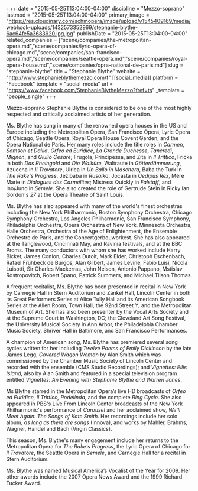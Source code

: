 +++
date = "2015-05-25T13:04:00-04:00"
discipline = "Mezzo-soprano"
lastmod = "2015-05-25T13:04:00-04:00"
primary_image = "https://res.cloudinary.com/schmopera/image/upload/v1545409169/media/webhook-uploads/1432573352969/stephanie-blythe-6ac64fe5a3683920.jpg.jpg"
publishDate = "2015-05-25T13:04:00-04:00"
related_companies = ["scene/companies/the-metropolitan-opera.md","scene/companies/lyric-opera-of-chicago.md","scene/companies/san-francisco-opera.md","scene/companies/seattle-opera.md","scene/companies/royal-opera-house.md","scene/companies/opra-national-de-paris.md"]
slug = "stephanie-blythe"
title = "Stephanie Blythe"
website = "http://www.stephanieblythemezzo.com/f"
[[social_media]]
platform = "Facebook"
template = "social-media"
url = "https://www.facebook.com/StephanieBlytheMezzo?fref=ts"
_template = "people_single"
+++

Mezzo-soprano Stephanie Blythe is considered to be one of the most highly respected and critically acclaimed artists of her generation.

Ms. Blythe has sung in many of the renowned opera houses in the US and Europe including the Metropolitan Opera, San Francisco Opera, Lyric Opera of Chicago, Seattle Opera, Royal Opera House Covent Garden, and the Opera National de Paris. Her many roles include the title roles in *Carmen*, *Samson et Dalila*, *Orfeo ed Euridice*, *La Grande Duchesse*, *Tancredi*, *Mignon*, and *Giulio Cesare*; Frugola, Principessa, and Zita in *Il Trittico*, Fricka in both *Das Rheingold* and *Die Walküre*, Waltraute in *Götterdämmerung*, Azucena in *Il Trovatore*, Ulrica in *Un Ballo in Maschera*, Baba the Turk in *The Rake's Progress*, Ježibaba in *Rusalka*, Jocasta in *Oedipus Rex*, Mère Marie in *Dialogues des Carmélites*; Mistress Quickly in *Falstaff*, and Ino/Juno in *Semele*.  She also created the role of Gertrude Stein in Ricky Ian Gordon's *27* at the Opera Theatre of Saint Louis.

Ms. Blythe has also appeared with many of the world's finest orchestras including the New York Philharmonic, Boston Symphony Orchestra, Chicago Symphony Orchestra, Los Angeles Philharmonic, San Francisco Symphony, Philadelphia Orchestra, Opera Orchestra of New York, Minnesota Orchestra, Halle Orchestra, Orchestra of the Age of Enlightenment, the Ensemble Orchestre de Paris, and the Concertgerbouworkest.  She has also appeared at the Tanglewood, Cincinnati May, and Ravinia festivals, and at the BBC Proms. The many conductors with whom she has worked include Harry Bicket, James Conlon, Charles Dutoit, Mark Elder, Christoph Eschenbach,  Rafael Frühbeck de Burgos, Alan Gilbert, James Levine, Fabio Luisi, Nicola Luisotti, Sir Charles Mackerras, John Nelson, Antonio Pappano, Mstislav Rostropovitch, Robert Spano, Patrick Summers, and Michael Tilson Thomas. 

A frequent recitalist, Ms. Blythe has been presented in recital in New York by Carnegie Hall in Stern Auditorium and Zankel Hall, Lincoln Center in both its Great Performers Series at Alice Tully Hall and its American Songbook Series at the Allen Room, Town Hall, the 92nd Street Y, and the Metropolitan Museum of Art. She has also been presenter by the Vocal Arts Society and at the Supreme Court in Washington, DC; the Cleveland Art Song Festival, the University Musical Society in Ann Arbor, the Philadelphia Chamber Music Society, Shriver Hall in Baltimore, and San Francisco Performances.  

A champion of American song, Ms. Blythe has premiered several song cycles written for her including *Twelve Poems of Emily Dickinson* by the late James Legg, *Covered Wagon Woman* by Alan Smith which was commissioned  by the Chamber Music Society of Lincoln Center and recorded with the ensemble (CMS Studio Recordings);  and *Vignettes: Ellis Island*, also by Alan Smith and  featured in a special television program entitled *Vignettes: An Evening with Stephanie Blythe and Warren Jones*. 

Ms Blythe starred in the Metropolitan Opera’s live HD broadcasts of *Orfeo ed Euridice, Il Trittico, Rodelinda*, and the complete *Ring Cycle*. She also appeared in PBS's Live From Lincoln Center broadcasts of the New York Philharmonic's performance of *Carousel* and her acclaimed show, *We'll Meet Again: The Songs of Kate Smith*. Her recordings include her solo album, *as long as there are songs* (Innova), and works by Mahler, Brahms, Wagner, Handel and Bach (Virgin Classics).

This season, Ms. Blythe's many engagement include her returns to the Metropolitan Opera for *The Rake's Progress*, the Lyric Opera of Chicago for *Il Trovatore*, the Seattle Opera in *Semele*, and Carnegie Hall for a recital in Stern Auditorium.

 Ms. Blythe was named Musical America’s Vocalist of the Year for 2009. Her other awards include the 2007 Opera News Award and the 1999 Richard Tucker Award.

